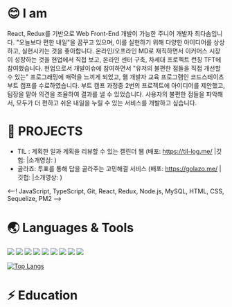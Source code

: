 # :blush: I am 

React, Redux를 기반으로 Web Front-End 개발이 가능한 주니어 개발자 최다솜입니다. "오늘보다 편한 내일"을 꿈꾸고 있으며, 이를 실현하기 위해 다양한 아이디어를 상상하고, 실현시키는 것을 좋아합니다. 온라인/오프라인 MD로 재직하면서 이커머스 시장이 성장하는 것을 현업에서 직접 보고, 온라인 센터 구축, 차세대 프로젝트 런칭 TFT에 참여했습니다.  현업으로서 개발이슈에 참여하면서 "유저의 불편한 점들을 직접 개선할 수 있는" 프로그래밍에 매력을 느끼게 되었고, 웹 개발자 교육 프로그램인 코드스테이츠 부트 캠프를 수료하였습니다. 부트 캠프 과정중 2번의 프로젝트에 아이디어를 제안했고, 팀장을 맡아 의견을 조율하여 결과를 낼 수 있었습니다. 사용자의 불편한 점들을 파악해서, 모두가 더 편하고 쉬운 내일을 누릴 수 있는 서비스를 개발하고 싶습니다. 

# 🌱 PROJECTS
- TIL : 계획한 일과 계획을 리뷰할 수 있는 캘린더 웹 (배포: https://til-log.me/ |깃헙: |소개영상:  )
- 골라죠: 투표를 통해 답을 골라주는 고민해결 서비스 (배포: https://golazo.me/ |깃헙: |소개영상: )

<--! JavaScript, TypeScript, Git, React, Redux, Node.js, MySQL, HTML, CSS, Sequelize, PM2 -->

# :earth_asia: Languages & Tools

<img src="https://img.shields.io/badge/JavaScript-F7DF1E?style=flat-square&logo=JavaScript&logoColor=black"/></a>
<img src="https://img.shields.io/badge/TypeScript-3178C6?style=flat-square&logo=TypeScript&logoColor=white"/></a>
<img src="https://img.shields.io/badge/Git-F05032?style=flat-square&logo=Git&logoColor=white"/></a>
<img src="https://img.shields.io/badge/React-61DAFB?style=flat-square&logo=React&logoColor=white"/></a>
<img src="https://img.shields.io/badge/Node.js-339933?style=flat-square&logo=Node.js&logoColor=white"/></a>
<img src="https://img.shields.io/badge/MySQL-4479A1?style=flat-square&logo=MySQL&logoColor=white"/></a>
<img src="https://img.shields.io/badge/Amazon AWS-232F3E?style=flat-square&logo=Amazon AWS&logoColor=white"/></a>
<img src="https://img.shields.io/badge/HTML-E34F26?style=flat-square&logo=HTML5&logoColor=white"/></a>
<img src="https://img.shields.io/badge/CSS-1572B6?style=flat-square&logo=CSS3&logoColor=white"/></a>


[![Top Langs](https://github-readme-stats.vercel.app/api/top-langs/?username=anuraghazra&layout=compact)](https://github.com/anuraghazra/github-readme-stats)

# ⚡ Education




<!--
**dasom08/dasom08** is a ✨ _special_ ✨ repository because its `README.md` (this file) appears on your GitHub profile. -->
